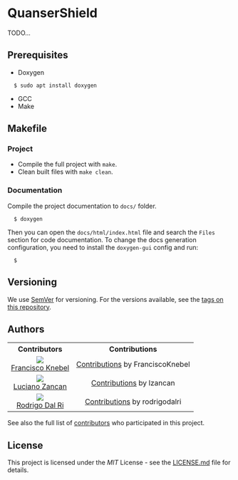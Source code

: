 # QuanserShield

TODO...

## Prerequisites
- Doxygen
```
  $ sudo apt install doxygen
```

- GCC
- Make

## Makefile

### Project
- Compile the full project with `make`.
- Clean built files with `make clean`.

### Documentation
Compile the project documentation to `docs/` folder.
```
  $ doxygen
```

Then you can open the `docs/html/index.html` file and search the `Files` section for code documentation.
To change the docs generation configuration, you need to install the `doxygen-gui` config and run:
```
  $ 
```

## Versioning

We use [SemVer](http://semver.org/) for versioning. For the versions available, see the [tags on this repository](https://github.com/FranciscoKnebel/micros/tags).

## Authors

<table style="text-align: center;">
  <tr>
    <th>Contributors</th>
    <th>Contributions</th>
  </tr>
  <tr>
    <td>
      <img src="https://avatars.githubusercontent.com/FranciscoKnebel?s=75">
      <br>
      <a href="https://github.com/FranciscoKnebel">Francisco Knebel</a>
    </td>
    <td>
      <a href="https://github.com/FranciscoKnebel/micros/commits?author=FranciscoKnebel">Contributions</a> by FranciscoKnebel
    </td>
  </tr>
  <tr>
    <td>
      <img src="https://avatars.githubusercontent.com/lzancan?s=75">
      <br>
      <a href="https://github.com/lzancan">Luciano Zancan</a>
    </td>
    <td>
      <a href="https://github.com/FranciscoKnebel/micros/commits?author=lzancan">Contributions</a> by lzancan
    </td>
  </tr>
  <tr>
    <td>
      <img src="https://avatars.githubusercontent.com/rodrigodalri?s=75">
      <br>
      <a href="https://github.com/rodrigodalri">Rodrigo Dal Ri</a>
    </td>
    <td>
      <a href="https://github.com/FranciscoKnebel/micros/commits?author=rodrigodalri">Contributions</a> by rodrigodalri
    </td>
  </tr>
</table>

See also the full list of [contributors](https://github.com/FranciscoKnebel/micros/contributors) who participated in this project.

## License

This project is licensed under the _MIT_ License - see the [LICENSE.md](LICENSE.md) file for details.